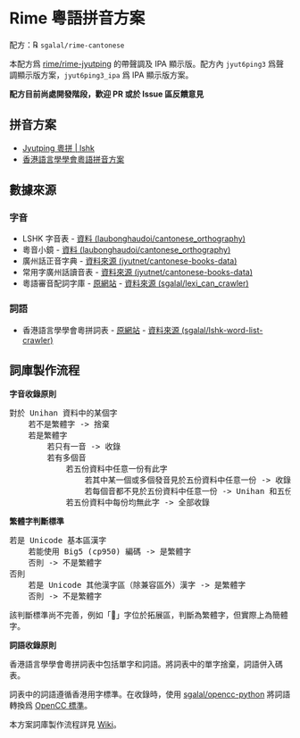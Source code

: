 # Rime 粵語拼音方案

配方：℞ `sgalal/rime-cantonese`

本配方爲 [rime/rime-jyutping](https://github.com/rime/rime-jyutping) 的帶聲調及 IPA 顯示版。配方內 `jyut6ping3` 爲聲調顯示版方案，`jyut6ping3_ipa` 爲 IPA 顯示版方案。

**配方目前尚處開發階段，歡迎 PR 或於 Issue 區反饋意見**

## 拼音方案

- [Jyutping 粵拼 | lshk](https://www.lshk.org/jyutping)
- [香港語言學學會粵語拼音方案](https://zh.wikipedia.org/wiki/香港語言學學會粵語拼音方案)

## 數據來源

### 字音

- LSHK 字音表 - [資料 (laubonghaudoi/cantonese_orthography)](https://github.com/laubonghaudoi/cantonese_orthography/blob/master/LSHK%20Jyutping%20-%20Char%20-%20JP.csv)
- 粵音小鏡 - [資料 (laubonghaudoi/cantonese_orthography)](https://github.com/laubonghaudoi/cantonese_orthography/blob/master/%E7%B2%B5%E9%9F%B3%E5%B0%8F%E9%8F%A1(20160723).xls)
- 廣州話正音字典 - [資料來源 (jyutnet/cantonese-books-data)](https://github.com/jyutnet/cantonese-books-data/tree/master/2004_%E5%BB%A3%E5%B7%9E%E8%A9%B1%E6%AD%A3%E9%9F%B3%E5%AD%97%E5%85%B8)
- 常用字廣州話讀音表 - [資料來源 (jyutnet/cantonese-books-data)](https://github.com/jyutnet/cantonese-books-data/tree/master/1992_%E5%B8%B8%E7%94%A8%E5%AD%97%E5%BB%A3%E5%B7%9E%E8%A9%B1%E8%AE%80%E9%9F%B3%E8%A1%A8)
- 粵語審音配詞字庫 - [原網站](https://humanum.arts.cuhk.edu.hk/Lexis/lexi-can/) - [資料來源 (sgalal/lexi_can_crawler)](https://github.com/sgalal/lexi_can_crawler)

### 詞語

- 香港語言學學會粵拼詞表 - [原網站](https://corpus.eduhk.hk/JPwordlist/) - [資料來源 (sgalal/lshk-word-list-crawler)](https://github.com/sgalal/lshk-word-list-crawler)

## 詞庫製作流程

**字音收錄原則**

<pre>
對於 Unihan 資料中的某個字
    若不是繁體字 -> 捨棄
    若是繁體字
        若只有一音 -> 收錄
        若有多個音
            若五份資料中任意一份有此字
                若其中某一個或多個發音見於五份資料中任意一份 -> 收錄這幾個發音
                若每個音都不見於五份資料中任意一份 -> Unihan 和五份資料中的發音均收錄
            若五份資料中每份均無此字 -> 全部收錄
</pre>

**繁體字判斷標準**

<pre>
若是 Unicode 基本區漢字
    若能使用 Big5 (cp950) 編碼 -> 是繁體字
    否則 -> 不是繁體字
否則
    若是 Unicode 其他漢字區（除兼容區外）漢字 -> 是繁體字
    否則 -> 不是繁體字
</pre>

該判斷標準尚不完善，例如「𬶕」字位於拓展區，判斷為繁體字，但實際上為簡體字。

**詞語收錄原則**

香港語言學學會粵拼詞表中包括單字和詞語。將詞表中的單字捨棄，詞語併入碼表。

詞表中的詞語遵循香港用字標準。在收錄時，使用 [sgalal/opencc-python](https://github.com/sgalal/opencc-python) 將詞語轉換爲 [OpenCC 標準](https://ytenx.org/byohlyuk/KienxPyan)。

本方案詞庫製作流程詳見 [Wiki](https://github.com/sgalal/rime-cantonese/wiki/%E6%9C%AC%E6%96%B9%E6%A1%88%E7%A2%BC%E8%A1%A8%E8%A3%BD%E4%BD%9C%E6%B5%81%E7%A8%8B)。
